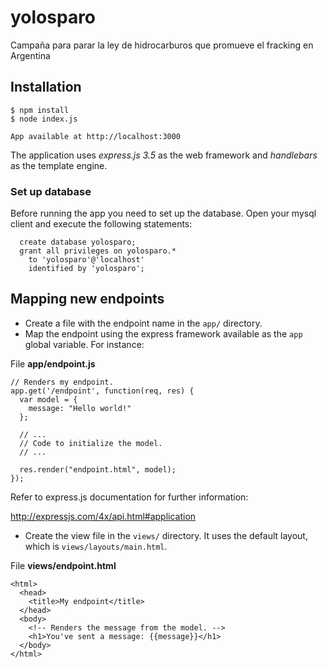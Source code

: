 yolosparo
=========

Campaña para parar la ley de hidrocarburos que promueve el fracking en Argentina

## Installation

```
$ npm install
$ node index.js

App available at http://localhost:3000
```

The application uses *express.js 3.5* as the web framework and *handlebars* as
the template engine.

### Set up database

Before running the app you need to set up the database. Open your mysql client
and execute the following statements:

```
  create database yolosparo;
  grant all privileges on yolosparo.*
    to 'yolosparo'@'localhost'
    identified by 'yolosparo';
```

## Mapping new endpoints

* Create a file with the endpoint name in the ```app/``` directory.
* Map the endpoint using the express framework available as the ```app``` global
variable. For instance:

File **app/endpoint.js**
```
// Renders my endpoint.
app.get('/endpoint', function(req, res) {
  var model = {
    message: "Hello world!"
  };

  // ...
  // Code to initialize the model.
  // ...

  res.render("endpoint.html", model);
});

```

Refer to express.js documentation for further information:

http://expressjs.com/4x/api.html#application

* Create the view file in the ```views/``` directory. It uses the default
layout, which is ```views/layouts/main.html```.

File **views/endpoint.html**
```
<html>
  <head>
    <title>My endpoint</title>
  </head>
  <body>
    <!-- Renders the message from the model. -->
    <h1>You've sent a message: {{message}}</h1>
  </body>
</html>
```

